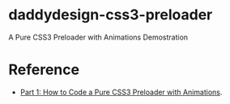 # daddydesign-css3-preloader
A Pure CSS3 Preloader with Animations Demostration

# Reference
- [Part 1: How to Code a Pure CSS3 Preloader with Animations](https://www.daddydesign.com/wordpress/part-1-how-to-code-a-pure-css3-preloader-with-animations/).
